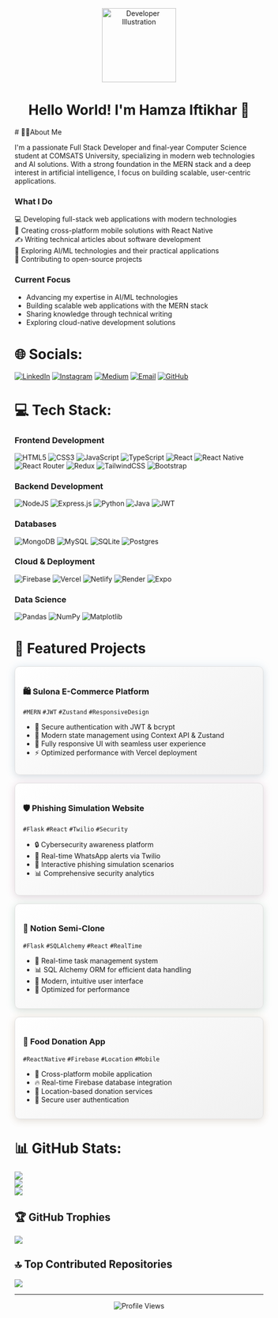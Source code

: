 <div align="center">
  <img src="https://raw.githubusercontent.com/Tarikul-Islam-Anik/Animated-Fluent-Emojis/master/Emojis/People/Technologist.png" alt="Developer Illustration" width="150" />

  # Hello World! I'm Hamza Iftikhar 👋
</div>
# 🙋‍♂️About Me

I'm a passionate Full Stack Developer and final-year Computer Science student at COMSATS University, specializing in modern web technologies and AI solutions. With a strong foundation in the MERN stack and a deep interest in artificial intelligence, I focus on building scalable, user-centric applications.

### What I Do

💻 Developing full-stack web applications with modern technologies\
📱 Creating cross-platform mobile solutions with React Native\
✍️ Writing technical articles about software development\
🤖 Exploring AI/ML technologies and their practical applications\
🌟 Contributing to open-source projects

### Current Focus

- Advancing my expertise in AI/ML technologies
- Building scalable web applications with the MERN stack
- Sharing knowledge through technical writing
- Exploring cloud-native development solutions

# 🌐 Socials:
[![LinkedIn](https://img.shields.io/badge/LinkedIn-%230077B5.svg?logo=linkedin&logoColor=white)](https://linkedin.com/in/hamzaiftikhhar) 
[![Instagram](https://img.shields.io/badge/Instagram-%23E4405F.svg?logo=Instagram&logoColor=white)](https://instagram.com/hamzaiftikhhar)
[![Medium](https://img.shields.io/badge/Medium-12100E?logo=medium&logoColor=white)](https://medium.com/@hamzaiftikhhar)
[![Email](https://img.shields.io/badge/Email-%23D14836.svg?logo=gmail&logoColor=white)](mailto:alihamxa366@gmail.com)
[![GitHub](https://img.shields.io/badge/GitHub-%23181717.svg?logo=github&logoColor=white)](https://github.com/hamzaiftikhhar)

# 💻 Tech Stack:

### Frontend Development
![HTML5](https://img.shields.io/badge/html5-%23E34F26.svg?style=for-the-badge&logo=html5&logoColor=white) 
![CSS3](https://img.shields.io/badge/css3-%231572B6.svg?style=for-the-badge&logo=css3&logoColor=white) 
![JavaScript](https://img.shields.io/badge/javascript-%23323330.svg?style=for-the-badge&logo=javascript&logoColor=%23F7DF1E) 
![TypeScript](https://img.shields.io/badge/typescript-%23007ACC.svg?style=for-the-badge&logo=typescript&logoColor=white) 
![React](https://img.shields.io/badge/react-%2320232a.svg?style=for-the-badge&logo=react&logoColor=%2361DAFB) 
![React Native](https://img.shields.io/badge/react_native-%2320232a.svg?style=for-the-badge&logo=react&logoColor=%2361DAFB) 
![React Router](https://img.shields.io/badge/React_Router-CA4245?style=for-the-badge&logo=react-router&logoColor=white) 
![Redux](https://img.shields.io/badge/redux-%23593d88.svg?style=for-the-badge&logo=redux&logoColor=white) 
![TailwindCSS](https://img.shields.io/badge/tailwindcss-%2338B2AC.svg?style=for-the-badge&logo=tailwind-css&logoColor=white) 
![Bootstrap](https://img.shields.io/badge/bootstrap-%23563D7C.svg?style=for-the-badge&logo=bootstrap&logoColor=white) 

### Backend Development
![NodeJS](https://img.shields.io/badge/node.js-6DA55F?style=for-the-badge&logo=node.js&logoColor=white) 
![Express.js](https://img.shields.io/badge/express.js-%23404d59.svg?style=for-the-badge&logo=express&logoColor=%2361DAFB) 
![Python](https://img.shields.io/badge/python-3670A0?style=for-the-badge&logo=python&logoColor=ffdd54) 
![Java](https://img.shields.io/badge/java-%23ED8B00.svg?style=for-the-badge&logo=java&logoColor=white)
![JWT](https://img.shields.io/badge/JWT-black?style=for-the-badge&logo=JSON%20web%20tokens)

### Databases
![MongoDB](https://img.shields.io/badge/MongoDB-%234ea94b.svg?style=for-the-badge&logo=mongodb&logoColor=white) 
![MySQL](https://img.shields.io/badge/mysql-%2300f.svg?style=for-the-badge&logo=mysql&logoColor=white) 
![SQLite](https://img.shields.io/badge/sqlite-%2307405e.svg?style=for-the-badge&logo=sqlite&logoColor=white) 
![Postgres](https://img.shields.io/badge/postgres-%23316192.svg?style=for-the-badge&logo=postgresql&logoColor=white) 

### Cloud & Deployment
![Firebase](https://img.shields.io/badge/firebase-%23039BE5.svg?style=for-the-badge&logo=firebase) 
![Vercel](https://img.shields.io/badge/vercel-%23000000.svg?style=for-the-badge&logo=vercel&logoColor=white) 
![Netlify](https://img.shields.io/badge/netlify-%23000000.svg?style=for-the-badge&logo=netlify&logoColor=#00C7B7) 
![Render](https://img.shields.io/badge/Render-%46E3B7.svg?style=for-the-badge&logo=render&logoColor=white)
![Expo](https://img.shields.io/badge/expo-1C1E24?style=for-the-badge&logo=expo&logoColor=#D04A37)

### Data Science
![Pandas](https://img.shields.io/badge/pandas-%23150458.svg?style=for-the-badge&logo=pandas&logoColor=white) 
![NumPy](https://img.shields.io/badge/numpy-%23013243.svg?style=for-the-badge&logo=numpy&logoColor=white) 
![Matplotlib](https://img.shields.io/badge/Matplotlib-%23ffffff.svg?style=for-the-badge&logo=Matplotlib&logoColor=black)

# 🚀 Featured Projects

<div style="display: grid; gap: 1rem;">

<div style="border: 1px solid #e0e0e0; border-radius: 10px; padding: 1rem; background: linear-gradient(145deg, #ffffff, #f0f0f0); box-shadow: 0 4px 15px rgba(0,0,0,0.1), 0 0 20px rgba(66,153,225,0.1);">

### 🛍️ Sulona E-Commerce Platform
`#MERN` `#JWT` `#Zustand` `#ResponsiveDesign`
- 🔐 Secure authentication with JWT & bcrypt
- 🔄 Modern state management using Context API & Zustand
- 📱 Fully responsive UI with seamless user experience
- ⚡ Optimized performance with Vercel deployment
</div>

<div style="border: 1px solid #e0e0e0; border-radius: 10px; padding: 1rem; background: linear-gradient(145deg, #ffffff, #f0f0f0); box-shadow: 0 4px 15px rgba(0,0,0,0.1), 0 0 20px rgba(237,100,166,0.1);">

### 🛡️ Phishing Simulation Website
`#Flask` `#React` `#Twilio` `#Security`
- 🔒 Cybersecurity awareness platform
- 📲 Real-time WhatsApp alerts via Twilio
- 🎯 Interactive phishing simulation scenarios
- 📊 Comprehensive security analytics
</div>

<div style="border: 1px solid #e0e0e0; border-radius: 10px; padding: 1rem; background: linear-gradient(145deg, #ffffff, #f0f0f0); box-shadow: 0 4px 15px rgba(0,0,0,0.1), 0 0 20px rgba(72,187,120,0.1);">

### 📝 Notion Semi-Clone
`#Flask` `#SQLAlchemy` `#React` `#RealTime`
- 🔄 Real-time task management system
- 📊 SQL Alchemy ORM for efficient data handling
- 🎨 Modern, intuitive user interface
- 🚀 Optimized for performance
</div>

<div style="border: 1px solid #e0e0e0; border-radius: 10px; padding: 1rem; background: linear-gradient(145deg, #ffffff, #f0f0f0); box-shadow: 0 4px 15px rgba(0,0,0,0.1), 0 0 20px rgba(246,173,85,0.1);">

### 🤝 Food Donation App
`#ReactNative` `#Firebase` `#Location` `#Mobile`
- 📱 Cross-platform mobile application
- 🔥 Real-time Firebase database integration
- 📍 Location-based donation services
- 🔐 Secure user authentication
</div>

</div>

# 📊 GitHub Stats:
![](https://github-readme-stats.vercel.app/api?username=hamzaiftikhhar&theme=radical&hide_border=false&include_all_commits=true&count_private=true)<br/>
![](https://github-readme-streak-stats.herokuapp.com/?user=hamzaiftikhhar&theme=radical&hide_border=false)<br/>
![](https://github-readme-stats.vercel.app/api/top-langs/?username=hamzaiftikhhar&theme=radical&hide_border=false&include_all_commits=true&count_private=true&layout=compact)

## 🏆 GitHub Trophies
![](https://github-profile-trophy.vercel.app/?username=hamzaiftikhhar&theme=radical&no-frame=false&no-bg=false&margin-w=4)

## 🔝 Top Contributed Repositories
![](https://github-contributor-stats.vercel.app/api?username=hamzaiftikhhar&limit=5&theme=radical&combine_all_yearly_contributions=true)

---
<div align="center">
  <img src="https://komarev.com/ghpvc/?username=hamzaiftikhhar&color=blueviolet" alt="Profile Views" />
</div>
